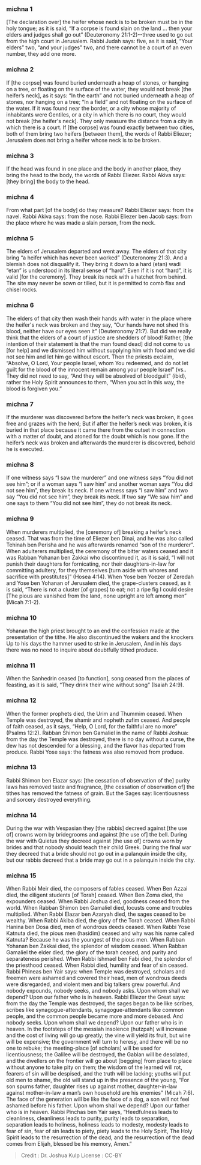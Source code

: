 
### michna 1
[The declaration over] the heifer whose neck is to be broken must be in the holy tongue; as it is said, “If a corpse is found slain on the land … then your elders and judges shall go out” (Deuteronomy 21:1-2)--three used to go out from the high court in Jerusalem. Rabbi Judah says: five, as it is said, “Your elders” two, “and your judges” two, and there cannot be a court of an even number, they add one more.

### michna 2
If [the corpse] was found buried underneath a heap of stones, or hanging on a tree, or floating on the surface of the water, they would not break [the heifer’s neck], as it says: “In the earth”   and not buried underneath a heap of stones, nor hanging on a tree; “In a field”  and not floating on the surface of the water. If it was found near the border, or a city whose majority of inhabitants were Gentiles, or a city in which there is no court, they would not break [the heifer's neck]. They only measure the distance from a city in which there is a court. If [the corpse] was found exactly between two cities, both of them bring two heifers [between them], the words of Rabbi Eliezer; Jerusalem does not bring a heifer whose neck is to be broken.

### michna 3
If the head was found in one place and the body in another place, they bring the head to the body, the words of Rabbi Eliezer. Rabbi Akiva says: [they bring] the body to the head.

### michna 4
From what part [of the body] do they measure? Rabbi Eliezer says: from the navel. Rabbi Akiva says: from the nose. Rabbi Eliezer ben Jacob says: from the place where he was made a slain person, from the neck.

### michna 5
The elders of Jerusalem departed and went away. The elders of that city bring “a heifer which has never been worked” (Deuteronomy 21:3). And a blemish does not disqualify it. They bring it down to a hard (etan) wadi  “etan” is understood in its literal sense of “hard”. Even if it is not “hard”, it is valid [for the ceremony]. They break its neck with a hatchet from behind. The site may never be sown or tilled, but it is permitted to comb flax and chisel rocks.

### michna 6
The elders of that city then wash their hands with water in the place where the heifer's neck was broken and they say, “Our hands have not shed this blood, neither have our eyes seen it” (Deuteronomy 21:7). But did we really think that the elders of a court of justice are shedders of blood! Rather, [the intention of their statement is that the man found dead] did not come to us [for help] and we dismissed him without supplying him with food and we did not see him and let him go without escort. Then the priests exclaim, “Absolve, O Lord, Your people Israel, whom You redeemed, and do not let guilt for the blood of the innocent remain among your people Israel” (vs.. They did not need to say, “And they will be absolved of bloodguilt” (ibid), rather the Holy Spirit announces to them, “When you act in this way, the blood is forgiven you.”

### michna 7
If the murderer was discovered before the heifer’s neck was broken, it goes free and grazes with the herd; But if after the heifer’s neck was broken, it is buried in that place because it came there from the outset in connection with a matter of doubt, and atoned for the doubt which is now gone. If the heifer’s neck was broken and afterwards the murderer is discovered, behold he is executed.

### michna 8
If one witness says “I saw the murderer” and one witness says “You did not see him”; or if a woman says “I saw him” and another woman says “You did not see him”, they break its neck. If one witness says “I saw him” and two say “You did not see him”, they break its neck. If two say “We saw him” and one says to them “You did not see him”, they do not break its neck.

### michna 9
When murderers multiplied, the [ceremony of] breaking a heifer’s neck ceased. That was from the time of Eliezer ben Dinai, and he was also called Tehinah ben Perisha and he was afterwards renamed “son of the murderer”. When adulterers multiplied, the ceremony of the bitter waters ceased and it was Rabban Yohanan ben Zakkai who discontinued it, as it is said, “I will not punish their daughters for fornicating, nor their daughters-in-law for committing adultery, for they themselves [turn aside with whores and sacrifice with prostitutes]” (Hosea 4:14). When Yose ben Yoezer of Zeredah and Yose ben Yohanan of Jerusalem died, the grape-clusters ceased, as it is said, “There is not a cluster [of grapes] to eat; not a ripe fig I could desire [The pious are vanished from the land, none upright are left among men” (Micah 7:1-2).

### michna 10
Yohanan the high priest brought to an end the confession made at the presentation of the tithe. He also discontinued the wakers and the knockers Up to his days the hammer used to strike in Jerusalem, And in his days there was no need to inquire about doubtfully tithed produce.

### michna 11
When the Sanhedrin ceased [to function], song ceased from the places of feasting, as it is said, “They drink their wine without song” (Isaiah 24:9).

### michna 12
When the former prophets died, the Urim and Thummim ceased. When Temple was destroyed, the shamir and nopheth zufim ceased. And people of faith ceased, as it says, “Help, O Lord, for the faithful are no more” (Psalms 12:2). Rabban Shimon ben Gamaliel in the name of Rabbi Joshua:  from the day the Temple was destroyed, there is no day without a curse, the dew has not descended for a blessing, and the flavor has departed from produce. Rabbi Yose says: the fatness was also removed from produce.

### michna 13
Rabbi Shimon ben Elazar says: [the cessation of observation of the] purity laws has removed taste and fragrance, [the cessation of observation of] the tithes has removed the fatness of grain. But the Sages say: licentiousness and sorcery destroyed everything.

### michna 14
During the war with Vespasian they [the rabbis] decreed against [the use of] crowns worn by bridegrooms and against [the use of] the bell. During the war with Quietus they decreed against [the use of] crowns worn by brides and that nobody should teach their child Greek. During the final war they decreed that a bride should not go out in a palanquin inside the city, but our rabbis decreed that a bride may go out in a palanquin inside the city.

### michna 15
When Rabbi Meir died, the composers of fables ceased. When Ben Azzai died, the diligent students [of Torah] ceased. When Ben Zoma died, the expounders ceased. When Rabbi Joshua died, goodness ceased from the world. When Rabban Shimon ben Gamaliel died, locusts come and troubles multiplied. When Rabbi Elazar ben Azaryah died, the sages ceased to be wealthy. When Rabbi Akiba died, the glory of the Torah ceased. When Rabbi Hanina ben Dosa died, men of wondrous deeds ceased. When Rabbi Yose Katnuta died, the pious men (hasidim) ceased and why was his name called Katnuta? Because he was the youngest of the pious men. When Rabban Yohanan ben Zakkai died, the splendor of wisdom ceased. When Rabban Gamaliel the elder died, the glory of the torah ceased, and purity and separateness perished. When Rabbi Ishmael ben Fabi died, the splendor of the priesthood ceased. When Rabbi died, humility and fear of sin ceased. Rabbi Phineas ben Yair says: when Temple was destroyed, scholars and freemen were ashamed and covered their head, men of wondrous deeds were disregarded, and violent men and big talkers grew powerful.  And nobody expounds, nobody seeks, and nobody asks.   Upon whom shall we depend? Upon our father who is in heaven. Rabbi Eliezer the Great says: from the day the Temple was destroyed, the sages began to be like scribes, scribes like synagogue-attendants, synagogue-attendants like common people, and the common people became more and more debased.  And nobody seeks. Upon whom shall we depend? Upon our father who is in heaven.  In the footsteps of the messiah insolence (hutzpah) will increase and the cost of living will go up greatly; the vine will yield its fruit, but wine will be expensive; the government will turn to heresy, and there will be no one to rebuke; the meeting-place [of scholars] will be used for licentiousness; the Galilee will be destroyed, the Gablan will be desolated, and the dwellers on the frontier will go about [begging] from place to place without anyone to take pity on them; the wisdom of the learned will rot, fearers of sin will be despised, and the truth will be lacking; youths will put old men to shame, the old will stand up in the presence of the young, “For son spurns father, daughter rises up against mother, daughter-in-law against mother-in-law a man’s own household are his enemies” (Micah 7:6). The face of the generation will be like the face of a dog, a son will not feel ashamed before his father. Upon whom shall we depend? Upon our father who is in heaven. Rabbi Pinchas ben Yair says, “Heedfulness leads to cleanliness, cleanliness leads to purity, purity leads to separation, separation leads to holiness, holiness leads to modesty, modesty leads to fear of sin, fear of sin leads to piety, piety leads to the Holy Spirit, The Holy Spirit leads to the resurrection of the dead, and the resurrection of the dead comes from Elijah, blessed be his memory, Amen.”

>Credit : Dr. Joshua Kulp
>License : CC-BY